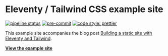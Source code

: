 # Eleventy / Tailwind CSS example site

<!-- BADGIE TIME -->

[![pipeline status](https://gitlab.com/brettops/examples/eleventy-tailwind-site/badges/main/pipeline.svg)](https://gitlab.com/brettops/examples/eleventy-tailwind-site/-/commits/main)
[![pre-commit](https://img.shields.io/badge/pre--commit-enabled-brightgreen?logo=pre-commit&logoColor=white)](https://github.com/pre-commit/pre-commit)
[![code style: prettier](https://img.shields.io/badge/code_style-prettier-ff69b4.svg)](https://github.com/prettier/prettier)

<!-- END BADGIE TIME -->

This example site accompanies the blog post [Building a static site with
Eleventy and Tailwind](https://brettops.io/blog/static-site-eleventy-tailwind/).

**[View the example site](https://brettops.gitlab.io/examples/eleventy-tailwind-site)**
